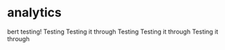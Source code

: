 # analytics
bert testing!
Testing
Testing it through
Testing
Testing it through
Testing it through



